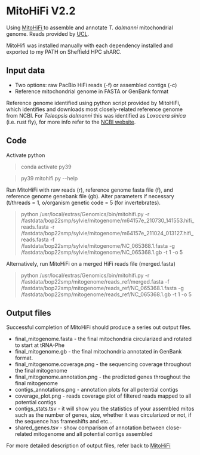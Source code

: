 # **MitoHiFi V2.2**

Using [MitoHiFi ](https://github.com/marcelauliano/MitoHiFi) to assemble and annotate  _T. dalmanni_ mitochondrial genome. Reads provided by [UCL](https://www.ucl.ac.uk/~ucbhpom/).

MitoHifi was installed manually with each dependency installed and exported to my PATH on Sheffield HPC shARC.

## Input data

- Two options: raw PacBio HiFi reads (-f) or assembled contigs (-c)
- Reference mitochondrial genome in FASTA or GenBank format

Reference genome identified using python script provided by MitoHiFi, which identifies and downloads most closely-related reference genome from NCBI. For *Teleopsis dalmanni* this was identified as *Loxocera sinica* (i.e. rust fly), for more info refer to the [NCBI website](https://www.ncbi.nlm.nih.gov/nuccore/NC_065368.1).

## Code

Activate python
> conda activate py39

> py39 mitohifi.py --help

Run MitoHiFi with raw reads (r), reference genome fasta file (f), and reference genome genebank file (gb).
Alter parameters if necessary (t/threads = 1, o/organism genetic code = 5 (for invertebrates).
> python /usr/local/extras/Genomics/bin/mitohifi.py -r /fastdata/bop22smp/sylvie/mitogenome/m64157e_210730_141553.hifi_reads.fasta -r /fastdata/bop22smp/sylvie/mitogenome/m64157e_211024_013127.hifi_reads.fasta -f /fastdata/bop22smp/sylvie/mitogenome/NC_065368.1.fasta -g /fastdata/bop22smp/sylvie/mitogenome/NC_065368.1.gb -t 1 -o 5

Alternatively, run MitoHiFi on a merged HiFi reads file (merged.fasta)
> python /usr/local/extras/Genomics/bin/mitohifi.py -r /fastdata/bop22smp/mitogenome/reads_ref/merged.fasta -f /fastdata/bop22smp/mitogenome/reads_ref/NC_065368.1.fasta -g /fastdata/bop22smp/mitogenome/reads_ref/NC_065368.1.gb -t 1 -o 5

## Output files

Successful completion of MitoHiFi should produce a series out output files.
- final_mitogenome.fasta - the final mitochondria circularized and rotated to start at tRNA-Phe
- final_mitogenome.gb - the final mitochondria annotated in GenBank format.
- final_mitogenome.coverage.png - the sequencing coverage throughout the final mitogenome
- final_mitogenome.annotation.png - the predicted genes throughout the final mitogenome
- contigs_annotations.png - annotation plots for all potential contigs
- coverage_plot.png - reads coverage plot of filtered reads mapped to all potential contigs
- contigs_stats.tsv - it will show you the statistics of your assembled mitos such as the number of genes, size, whether it was circularized or not, if the sequence has frameshifts and etc...
- shared_genes.tsv - show comparison of annotation between close-related mitogenome and all potential contigs assembled

For more detailed description of output files, refer back to [MitoHiFi ](https://github.com/marcelauliano/MitoHiFi)

